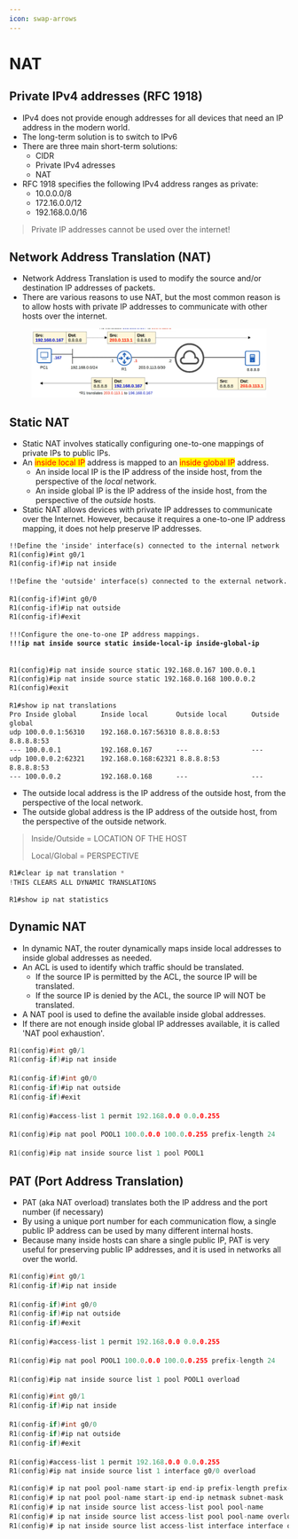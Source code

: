 ```yaml
---
icon: swap-arrows
---
```


# NAT

## Private IPv4 addresses (RFC 1918)

* IPv4 does not provide enough addresses for all devices that need an IP address in the modern world.&#x20;
* The long-term solution is to switch to IPv6
* There are three main short-term solutions:
  * CIDR
  * Private IPv4 adresses
  * NAT
* RFC 1918 specifies the following IPv4 address ranges as private:
  * 10.0.0.0/8
  * 172.16.0.0/12
  * 192.168.0.0/16

> Private IP addresses cannot be used over the internet!

## Network Address Translation (NAT)

* Network Address Translation is used to modify the source and/or destination IP addresses of packets.
* There are various reasons to use NAT, but the most common reason is to allow hosts with private IP addresses to communicate with other hosts over the internet.

<figure><img src=".gitbook/assets/image (2).png" alt=""><figcaption></figcaption></figure>

## Static NAT

* Static NAT involves statically configuring one-to-one mappings of private IPs to public IPs.
* An <mark style="color:red;">inside local IP</mark> address is mapped to an <mark style="color:red;">inside global IP</mark> address.
  * An inside local IP is the IP address of the inside host, from the perspective of the _local_ network.
  * An inside global IP is the IP address of the inside host, from the perspective of the _outside_ hosts.
* Static NAT allows devices with private IP addresses to communicate over the Internet. However, because it requires a one-to-one IP address mapping, it does not help preserve IP addresses.

<pre class="language-c"><code class="lang-c">!!Define the 'inside' interface(s) connected to the internal network
R1(config)#int g0/1
R1(config-if)#ip nat inside

!!Define the 'outside' interface(s) connected to the external network.

R1(config-if)#int g0/0
R1(config-if)#ip nat outside
R1(config-if)#exit

!!!Configure the one-to-one IP address mappings.
<strong>!!!ip nat inside source static inside-local-ip inside-global-ip
</strong>

R1(config)#ip nat inside source static 192.168.0.167 100.0.0.1
R1(config)#ip nat inside source static 192.168.0.168 100.0.0.2
R1(config)#exit

R1#show ip nat translations
Pro Inside global      Inside local       Outside local      Outside global
udp 100.0.0.1:56310    192.168.0.167:56310 8.8.8.8:53        8.8.8.8:53
--- 100.0.0.1          192.168.0.167      ---                ---
udp 100.0.0.2:62321    192.168.0.168:62321 8.8.8.8:53        8.8.8.8:53
--- 100.0.0.2          192.168.0.168      ---                ---
</code></pre>

* The outside local address is the IP address of the outside host, from the perspective of the local network.
* The outside global address is the IP address of the outside host, from the perspective of the outside network.

> Inside/Outside = LOCATION OF THE HOST
>
> Local/Global = PERSPECTIVE

```c
R1#clear ip nat translation *
!THIS CLEARS ALL DYNAMIC TRANSLATIONS
```

```
R1#show ip nat statistics
```

## Dynamic NAT

* In dynamic NAT, the router dynamically maps inside local addresses to inside global addresses as needed.
* An ACL is used to identify which traffic should be translated.
  * If the source IP is permitted by the ACL, the source IP will be translated.
  * If the source IP is denied by the ACL, the source IP will NOT be translated.&#x20;
* A NAT pool is used to define the available inside global addresses.
* If there are not enough inside global IP addresses available, it is called 'NAT pool exhaustion'.

```c
R1(config)#int g0/1
R1(config-if)#ip nat inside

R1(config-if)#int g0/0
R1(config-if)#ip nat outside
R1(config-if)#exit

R1(config)#access-list 1 permit 192.168.0.0 0.0.0.255

R1(config)#ip nat pool POOL1 100.0.0.0 100.0.0.255 prefix-length 24

R1(config)#ip nat inside source list 1 pool POOL1
```

## PAT (Port Address Translation)

* PAT (aka NAT overload) translates both the IP address and the port number (if necessary)
* By using a unique port number for each communication flow, a single public IP address can be used by many different internal hosts.&#x20;
* Because many inside hosts can share a single public IP, PAT is very useful for preserving public IP addresses, and it is used in networks all over the world.

```c
R1(config)#int g0/1
R1(config-if)#ip nat inside

R1(config-if)#int g0/0
R1(config-if)#ip nat outside
R1(config-if)#exit

R1(config)#access-list 1 permit 192.168.0.0 0.0.0.255

R1(config)#ip nat pool POOL1 100.0.0.0 100.0.0.255 prefix-length 24

R1(config)#ip nat inside source list 1 pool POOL1 overload
```

```c
R1(config)#int g0/1
R1(config-if)#ip nat inside

R1(config-if)#int g0/0
R1(config-if)#ip nat outside
R1(config-if)#exit

R1(config)#access-list 1 permit 192.168.0.0 0.0.0.255
R1(config)#ip nat inside source list 1 interface g0/0 overload
```

```c
R1(config)# ip nat pool pool-name start-ip end-ip prefix-length prefix-length
R1(config)# ip nat pool pool-name start-ip end-ip netmask subnet-mask
R1(config)# ip nat inside source list access-list pool pool-name
R1(config)# ip nat inside source list access-list pool pool-name overload
R1(config)# ip nat inside source list access-list interface interface overload
```

